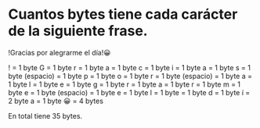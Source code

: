 # Cuantos bytes tiene cada carácter de la siguiente frase.

!Gracias por alegrarme el día!😀

! = 1 byte
G = 1 byte
r = 1 byte
a = 1 byte
c = 1 byte
i = 1 byte
a = 1 byte
s = 1 byte
(espacio) = 1 byte
p = 1 byte
o = 1 byte
r = 1 byte
(espacio) = 1 byte
a = 1 byte
l = 1 byte
e = 1 byte
g = 1 byte
r = 1 byte
a = 1 byte
r = 1 byte
m = 1 byte
e = 1 byte
(espacio) = 1 byte
e = 1 byte
l = 1 byte
  = 1 byte
d = 1 byte
í = 2 byte
a = 1 byte
😀 = 4 bytes

En total tiene 35 bytes.